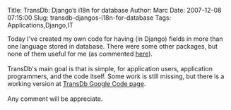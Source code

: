 Title: TransDb: Django’s i18n for database
Author: Marc
Date: 2007-12-08 07:15:00
Slug: transdb-djangos-i18n-for-database
Tags: Applications,Django,IT

Today I've created my own code for having (in Django) fields in more than one language stored in database. There were some other packages, but none of them useful for me (as commented [here](http://vaig.be/2007/07/11/django-database-texts-translated/)).<br/><br/>TransDb's main goal is that is simple, for application users, application programmers, and the code itself. Some work is still missing, but there is a working version at [TransDb Google Code page](http://code.google.com/p/transdb/).<br/><br/>Any comment will be appreciate.